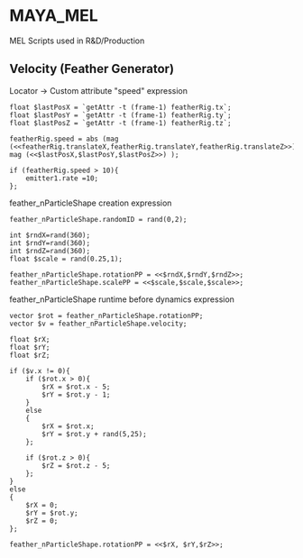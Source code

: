 # MAYA_MEL
MEL Scripts used in R&D/Production

## Velocity (Feather Generator)

Locator -> Custom attribute "speed" expression

```
float $lastPosX = `getAttr -t (frame-1) featherRig.tx`;
float $lastPosY = `getAttr -t (frame-1) featherRig.ty`;
float $lastPosZ = `getAttr -t (frame-1) featherRig.tz`;

featherRig.speed = abs (mag (<<featherRig.translateX,featherRig.translateY,featherRig.translateZ>>)- mag (<<$lastPosX,$lastPosY,$lastPosZ>>) );

if (featherRig.speed > 10){
	emitter1.rate =10;
};
```

feather_nParticleShape creation expression

```
feather_nParticleShape.randomID = rand(0,2);

int $rndX=rand(360);
int $rndY=rand(360);
int $rndZ=rand(360);
float $scale = rand(0.25,1);

feather_nParticleShape.rotationPP = <<$rndX,$rndY,$rndZ>>;
feather_nParticleShape.scalePP = <<$scale,$scale,$scale>>;
```

feather_nParticleShape runtime before dynamics expression

```
vector $rot = feather_nParticleShape.rotationPP;
vector $v = feather_nParticleShape.velocity;

float $rX;
float $rY;
float $rZ;

if ($v.x != 0){
	if ($rot.x > 0){
		$rX = $rot.x - 5;
		$rY = $rot.y - 1;
	}
	else
	{
		$rX = $rot.x;
		$rY = $rot.y + rand(5,25);	
	};

	if ($rot.z > 0){
		$rZ = $rot.z - 5;
	};
}
else
{
	$rX = 0;
	$rY = $rot.y;
	$rZ = 0;
};

feather_nParticleShape.rotationPP = <<$rX, $rY,$rZ>>;
```
